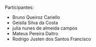 Participantes:
* Bruno Queiroz Cariello
* Geisila Silva da Costa
* julia nunes de almeida campos
* Mateus Pereira Daltro
* Rodrigo Justen dos Santos Francisco
